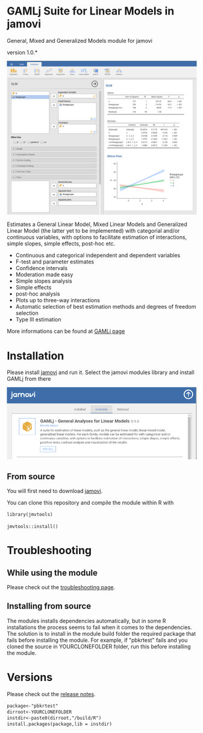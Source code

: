 # GAMLj Suite for Linear Models in jamovi

General, Mixed and Generalized Models module for jamovi

version 1.0.*

<img src="docs/i1.png" class="img-responsive" alt="">


Estimates a General Linear Model, Mixed Linear Models and Generalized Linear Model (the latter yet to be implemented) with categorial and/or continuous variables, with options to facilitate estimation of interactions, simple slopes, simple effects, post-hoc etc.


* Continuous and categorical independent and dependent variables
* F-test and parameter estimates
* Confidence intervals
* Moderation made easy
* Simple slopes analysis
* Simple effects
* post-hoc analysis
* Plots up to three-way interactions
* Automatic selection of best estimation methods and degrees of freedom selection
* Type III estimation

More informations can be found at [GAMLj page](https://mcfanda.github.io/gamlj_docs/)

# Installation

Please install [jamovi](https://www.jamovi.org/download.html) and run it. Select the jamovi modules library and install GAMLj from there

<img src="docs/glm/install.png" class="img-responsive" alt="">

## From source


You will first need to download [jamovi](https://www.jamovi.org/download.html). 


You can clone this repository and compile the module within R with 

```
library(jmvtools)

jmvtools::install()

```

# Troubleshooting

## While using the module

Please check out the  [troubleshooting page](https://mcfanda.github.io/gamlj_docs/troubles.html). 


## Installing from source

The modules installs dependencies automatically, but in some R installations the process seems to fail when it comes to the dependencies. The solution is to install in the module build folder the required package that fails before installing the module. For example, if "pbkrtest" fails and you cloned the source in YOURCLONEFOLDER folder, run this before installing the module.


# Versions

Please check out the  [release notes](https://mcfanda.github.io/gamlj_docs/release_notes.html). 



```
package<-"pbkrtest"
dirroot<-YOURCLONEFOLDER
instdir<-paste0(dirroot,"/build/R")
install.packages(package,lib = instdir)


```


